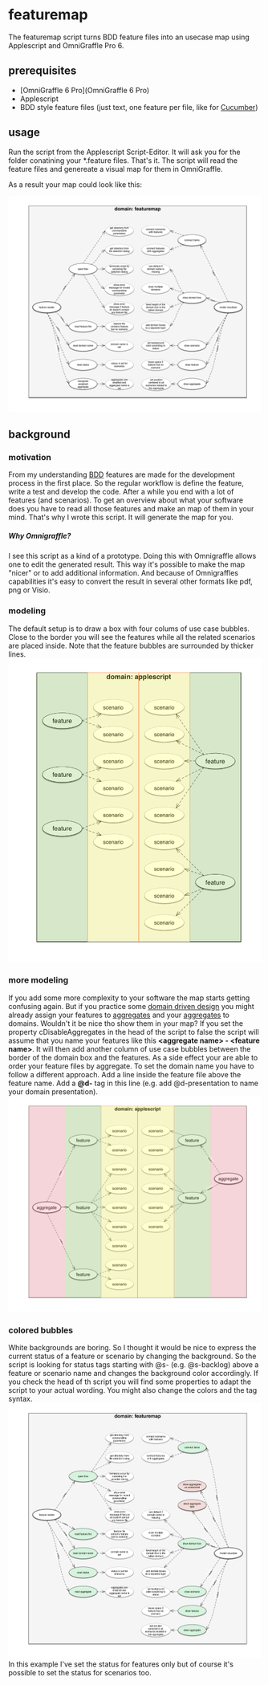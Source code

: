 # featuremap

The featuremap script turns BDD feature files into an usecase map using Applescript and OmniGraffle Pro 6.

## prerequisites

* [OmniGraffle 6 Pro](OmniGraffle 6 Pro)
* Applescript
* BDD style feature files (just text, one feature per file, like for [Cucumber](https://github.com/cucumber/cucumber/wiki/Feature-Introduction))

## usage
Run the script from the Applescript Script-Editor. It will ask you for the folder conatining your *.feature files. That's it. The script will read the feature files and genereate a visual map for them in OmniGraffle.

As a result your map could look like this:

![sample feature map](doc/img/sample_map.png)

## background
### motivation

From my understanding [BDD](https://en.wikipedia.org/wiki/Behavior-driven_development) features are made for the development process in the first place. So the regular workflow is define the feature, write a test and develop the code. After a while you end with a lot of features (and scenarios). To get an overview about what your software does you have to read all those features and make an map of them in your mind. That's why I wrote this script. It will generate the map for you. 

##### Why Omnigraffle?
I see this script as a kind of a prototype. Doing this with Omnigraffle allows one to edit the generated result. This way it's possible to make the map "nicer" or to add additional information. And because of Omnigraffles capabilities it's easy to convert the result in several other formats like pdf, png or Visio.

### modeling
The default setup is to draw a box with four colums of use case bubbles. Close to the border you will see the features while all the related scenarios are placed inside. Note that the feature bubbles are surrounded by thicker lines.
![sample feature map](doc/img/featuremap_feature_only_sample.png)

### more modeling
If you add some more complexity to your software the map starts getting confusing again. But if you practice some [domain driven design](https://en.wikipedia.org/wiki/Domain-driven_design) you might already assign your features to [aggregates](http://martinfowler.com/bliki/DDD_Aggregate.html) and your [aggregates](http://martinfowler.com/bliki/DDD_Aggregate.html) to domains. Wouldn't it be nice tho show them in your map?
If you set the property cDisableAggregates in the head of the script to false the script will assume that you name your features like this **\<aggregate name\> - \<feature name\>**. It will then add another column of use case bubbles between the border of the domain box and the features. As a side effect your are able to order your feature files by aggregate.
To set the domain name you have to follow a different approach. Add a line inside the feature file above the feature name. Add a **@d-** tag in this line (e.g. add @d-presentation to name your domain presentation).
![sample feature map](doc/img/featuremap_aggregate_sample.png)

### colored bubbles
White backgrounds are boring. So I thought it would be nice to express the current status of a feature or scenario by changing the background. So the script is looking for status tags starting with @s- (e.g. @s-backlog) above a feature or scenario name and changes the background color accordingly. If you check the head of th script you will find some properties to adapt the script to your actual wording. You might also change the colors and the tag syntax.
![sample feature map](doc/img/sample_map_status.png)
In this example I've set the status for features only but of course it's possible to set the status for scenarios too.

